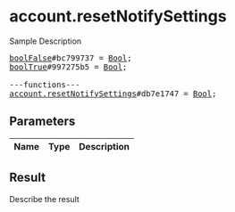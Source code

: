 # account.resetNotifySettings

Sample Description

<pre>
<a href="../constructor/boolFalse">boolFalse</a>#bc799737 = <a href="../type/Bool.md">Bool</a>;
<a href="../constructor/boolTrue">boolTrue</a>#997275b5 = <a href="../type/Bool.md">Bool</a>;

---functions---
<a href="../method/account.resetNotifySettings.md">account.resetNotifySettings</a>#db7e1747 = <a href="../type/Bool.md">Bool</a>;
</pre>

## Parameters

| Name | Type | Description |
|------|:----:|-------------|

## Result

Describe the result

